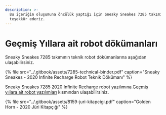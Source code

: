 ```yaml
---
description: >-
  Bu içeriğin oluşumuna öncülük yaptığı için Sneaky Sneakes 7285 takımına
  teşekkür ederiz.
---
```


# Geçmiş Yıllara ait robot dökümanları

Sneaky Sneakes 7285 takımının teknik robot dökümanlarına aşağıdan ulaşabilirsiniz.

{% file src="../.gitbook/assets/7285-technical-binder.pdf" caption="Sneaky Sneakes - 2020 Infinite Recharge Robot Teknik Dökümanı" %}

Sneaky Sneakes 7285 2020 Infinite Recharge robot yazılımına[ Geçmiş yıllara ait robot yazılımları](https://learn.frcturkey.org/gecmis-yillara-ait-robot-yazilimlari) kısmından ulaşabilirsiniz.

{% file src="../.gitbook/assets/8159-juri-kitapcigi.pdf" caption="Golden Horn - 2020 Jüri Kitapçığı" %}



